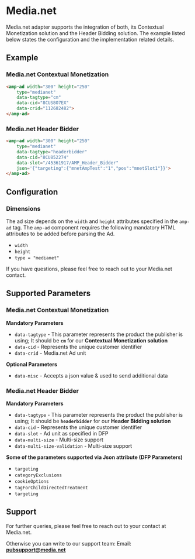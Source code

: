 <!---
Copyright 2016 The AMP HTML Authors. All Rights Reserved.

Licensed under the Apache License, Version 2.0 (the "License");
you may not use this file except in compliance with the License.
You may obtain a copy of the License at

      http://www.apache.org/licenses/LICENSE-2.0

Unless required by applicable law or agreed to in writing, software
distributed under the License is distributed on an "AS-IS" BASIS,
WITHOUT WARRANTIES OR CONDITIONS OF ANY KIND, either express or implied.
See the License for the specific language governing permissions and
limitations under the License.
-->

# Media.net

Media.net adapter supports the integration of both, its Contextual Monetization solution and the Header Bidding solution. 
The example listed below states the configuration and the implementation related details.


## Example


### Media.net Contextual Monetization

``` html
<amp-ad width="300" height="250"
    type="medianet"
    data-tagtype="cm"
    data-cid="8CUS8O7EX"
    data-crid="112682482">
</amp-ad>
```

### Media.net Header Bidder 

``` html
<amp-ad width="300" height="250"
    type="medianet"
    data-tagtype="headerbidder"
    data-cid="8CU852274"
    data-slot="/45361917/AMP_Header_Bidder"
    json='{"targeting":{"mnetAmpTest":"1","pos":"mnetSlot1"}}'>
</amp-ad>   
```

## Configuration

### Dimensions
 
The ad size depends on the `width` and `height` attributes specified in the `amp-ad` tag. The `amp-ad` component requires the following mandatory HTML attributes to be added before parsing the Ad.
  
 * `width` 
 * `height` 
 * `type = "medianet"`

If you have questions, please feel free to reach out to your Media.net contact.


## Supported Parameters 

### Media.net Contextual Monetization

**Mandatory Parameters**
 
* `data-tagtype` - This parameter represents the product the publisher is using; It should be **`cm`** for our **Contextual Monetization solution**
* `data-cid` - Represents the unique customer identifier
* `data-crid` - Media.net Ad unit

**Optional Parameters**

* `data-misc` - Accepts a json value & used to send additional data



### Media.net Header Bidder

**Mandatory Parameters**
 
* `data-tagtype` - This parameter represents the product the publisher is using; It should be **`headerbidder`** for our **Header Bidding solution**
* `data-cid` - Represents the unique customer identifier
* `data-slot` - Ad unit as specified in DFP
* `data-multi-size` - Multi-size support
* `data-multi-size-validation` - Multi-size support

**Some of the parameters supported via Json attribute (DFP Parameters)**

* `targeting`
* `categoryExclusions`
* `cookieOptions`
* `tagForChildDirectedTreatment`
* `targeting`


## Support 
For further queries, please feel free to reach out to your contact at Media.net.

Otherwise you can write to our support team:
Email: **pubsupport@media.net**
